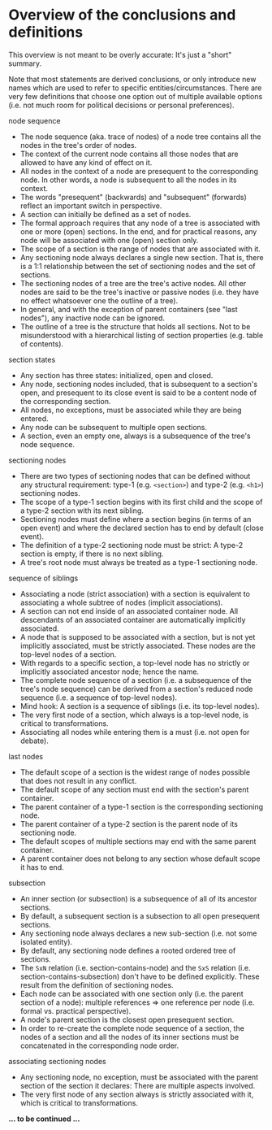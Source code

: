 
<!-- ======================================================================= -->
# Overview of the conclusions and definitions

This overview is not meant to be overly accurate: It's just a "short" summary.

Note that most statements are derived conclusions, or only introduce new names
which are used to refer to specific entities/circumstances. There are very few
definitions that choose one option out of multiple available options (i.e. not
much room for political decisions or personal preferences).

node sequence

* The node sequence (aka. trace of nodes) of a node tree contains all the
  nodes in the tree's order of nodes.
* The context of the current node contains all those nodes that are allowed to
  have any kind of effect on it.
* All nodes in the context of a node are presequent to the corresponding node.
  In other words, a node is subsequent to all the nodes in its context.
* The words "presequent" (backwards) and "subsequent" (forwards) reflect an
  important switch in perspective.
* A section can initially be defined as a set of nodes.
* The formal approach requires that any node of a tree is associated with one
  or more (open) sections. In the end, and for practical reasons, any node will
  be associated with one (open) section only.
* The scope of a section is the range of nodes that are associated with it.
* Any sectioning node always declares a single new section. That is, there is a
  1:1 relationship between the set of sectioning nodes and the set of sections.
* The sectioning nodes of a tree are the tree's active nodes. All other nodes
  are said to be the tree's inactive or passive nodes (i.e. they have no effect
  whatsoever one the outline of a tree).
* In general, and with the exception of parent containers (see "last nodes"),
  any inactive node can be ignored.
* The outline of a tree is the structure that holds all sections. Not to
  be misunderstood with a hierarchical listing of section properties (e.g.
  table of contents).

section states

* Any section has three states: initialized, open and closed.
* Any node, sectioning nodes included, that is subsequent to a section's open,
  and presequent to its close event is said to be a content node of the
  corresponding section.
* All nodes, no exceptions, must be associated while they are being entered.
* Any node can be subsequent to multiple open sections.
* A section, even an empty one, always is a subsequence of the tree's node
  sequence.

sectioning nodes

* There are two types of sectioning nodes that can be defined without any
  structural requirement: type-1 (e.g. `<section>`) and type-2 (e.g. `<h1>`)
  sectioning nodes.
* The scope of a type-1 section begins with its first child and the scope of
  a type-2 section with its next sibling.
* Sectioning nodes must define where a section begins (in terms of an open
  event) and where the declared section has to end by default (close event).
* The definition of a type-2 sectioning node must be strict:
  A type-2 section is empty, if there is no next sibling.
* A tree's root node must always be treated as a type-1 sectioning node.

sequence of siblings

* Associating a node (strict association) with a section is equivalent to
  associating a whole subtree of nodes (implicit associations).
* A section can not end inside of an associated container node. All descendants
  of an associated container are automatically implicitly associated.
* A node that is supposed to be associated with a section, but is not yet
  implicitly associated, must be strictly associated. These nodes are the
  top-level nodes of a section.
* With regards to a specific section, a top-level node has no strictly or
  implicitly associated ancestor node; hence the name.
* The complete node sequence of a section (i.e. a subsequence of the tree's
  node sequence) can be derived from a section's reduced node sequence (i.e.
  a sequence of top-level nodes).
* Mind hook: A section is a sequence of siblings (i.e. its top-level nodes).
* The very first node of a section, which always is a top-level node, is
  critical to transformations.
* Associating all nodes while entering them is a must
  (i.e. not open for debate).

last nodes

* The default scope of a section is the widest range of nodes possible that does
  not result in any conflict.
* The default scope of any section must end with the section's parent container.
* The parent container of a type-1 section is the corresponding sectioning node.
* The parent container of a type-2 section is the parent node of its sectioning
  node.
* The default scopes of multiple sections may end with the same parent container.
* A parent container does not belong to any section whose default scope it has
  to end.

subsection

* An inner section (or subsection) is a subsequence of all of its ancestor
  sections.
* By default, a subsequent section is a subsection to all open presequent
  sections.
* Any sectioning node always declares a new sub-section
  (i.e. not some isolated entity).
* By default, any sectioning node defines a rooted ordered tree of sections.
* The `SxN` relation (i.e. section-contains-node) and the `SxS` relation (i.e.
  section-contains-subsection) don't have to be defined explicitly.
  These result from the definition of sectioning nodes.
* Each node can be associated with one section only (i.e. the parent section
  of a node): multiple references => one reference per node (i.e. formal vs.
  practical perspective).
* A node's parent section is the closest open presequent section.
* In order to re-create the complete node sequence of a section, the nodes
  of a section and all the nodes of its inner sections must be concatenated
  in the corresponding node order.

associating sectioning nodes

* Any sectioning node, no exception, must be associated with the parent
  section of the section it declares: There are multiple aspects involved.
* The very first node of any section always is strictly associated with it,
  which is critical to transformations.

**... to be continued ...**
